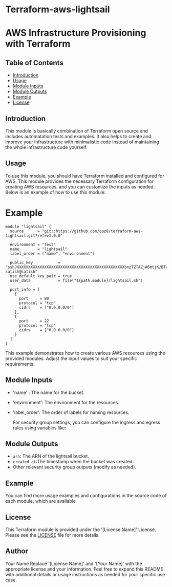 # Terraform-aws-lightsail

# AWS Infrastructure Provisioning with Terraform
## Table of Contents
- [Introduction](#introduction)
- [Usage](#usage)
- [Module Inputs](#module-inputs)
- [Module Outputs](#module-outputs)
- [Example](#example)
- [License](#license)

## Introduction
This module is basically combination of Terraform open source and includes automatation tests and examples. It also helps to create and improve your infrastructure with minimalistic code instead of maintaining the whole infrastructure code yourself.

## Usage
To use this module, you should have Terraform installed and configured for AWS. This module provides the necessary Terraform configuration for creating AWS resources, and you can customize the inputs as needed. Below is an example of how to use this module:
# Example

```hcl
module "lightsail" {
  source      = "git::https://github.com/opz0/terraform-aws-lightsail.git?ref=v1.0.0"

  environment = "test"
  name        = "lightsail"
  label_order = ["name", "environment"]

  public_key           = "sshJXXXXXXXXXXXXXXXXXXXXXXXXXXXXXXXXXXXXXXXXXXXXXXXbnzTZTAZjA6mtjK/BTcoU0ElzHYU= satish@satish"
  use_default_key_pair = true
  user_data            = file("${path.module}/lightsail.sh")

  port_info = [
    {
      port     = 80
      protocol = "tcp"
      cidrs    = ["0.0.0.0/0"]
    },
    {
      port     = 22
      protocol = "tcp"
      cidrs    = ["0.0.0.0/0"]
    }
  ]
}
```

This example demonstrates how to create various AWS resources using the provided modules. Adjust the input values to suit your specific requirements.

## Module Inputs
- 'name'       : The name for the bucket.
- 'environment':  The environment for the resources.
- 'label_order':  The order of labels for naming resources.

  For security group settings, you can configure the ingress and egress rules using variables like:

## Module Outputs
- `arn`: The ARN of the lightsail bucket.
- `created_at`:The timestamp when the bucket was created.
- Other relevant security group outputs (modify as needed).

## Example
You can find more usage examples and configurations in the source code of each module, which are available

## License
This Terraform module is provided under the '[License Name]' License. Please see the [LICENSE](https://github.com/opz0/terraform-aws-lightsail/blob/master/LICENSE) file for more details.

## Author
Your Name
Replace '[License Name]' and '[Your Name]' with the appropriate license and your information. Feel free to expand this README with additional details or usage instructions as needed for your specific use case.
